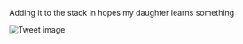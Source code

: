 Adding it to the stack in hopes my daughter learns something


![Tweet image](/asset/crosspoast/GFIyrBUaUAEyDYN.jpg)

